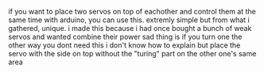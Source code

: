 if you want to place two servos on top of eachother and control them at the same time with arduino, you can use this. extremly simple but from what i gathered, unique. i made this because i had once bought a bunch of weak servos and wanted combine their power
sad thing is if you turn one the other way you dont need this
i don't know how to explain but place the servo with the side on top without the "turing" part on the other one's same area
